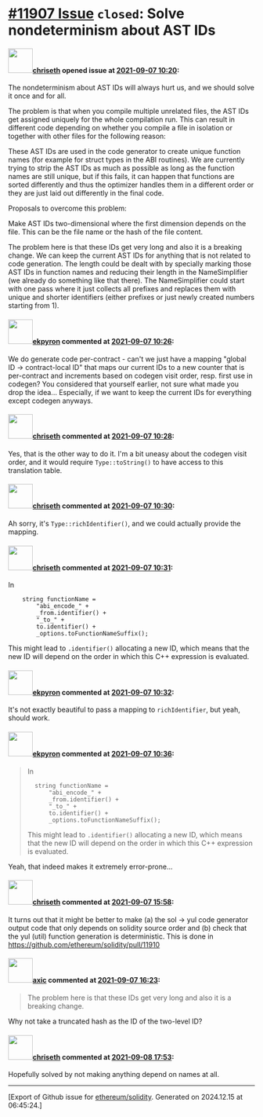 # [\#11907 Issue](https://github.com/ethereum/solidity/issues/11907) `closed`: Solve nondeterminism about AST IDs

#### <img src="https://avatars.githubusercontent.com/u/9073706?v=4" width="50">[chriseth](https://github.com/chriseth) opened issue at [2021-09-07 10:20](https://github.com/ethereum/solidity/issues/11907):

The nondeterminism about AST IDs will always hurt us, and we should solve it once and for all.

The problem is that when you compile multiple unrelated files, the AST IDs get assigned uniquely for the whole compilation run.
This can result in different code depending on whether you compile a file in isolation or together with other files for the following reason:

These AST IDs are used in the code generator to create unique function names (for example for struct types in the ABI routines).
We are currently trying to strip the AST IDs as much as possible as long as the function names are still unique, but if this fails, it can happen that functions are sorted differently and thus the optimizer handles them in a different order or they are just laid out differently in the final code.

Proposals to overcome this problem:

Make AST IDs two-dimensional where the first dimension depends on the file. This can be the file name or the hash of the file content.

The problem here is that these IDs get very long and also it is a breaking change. We can keep the current AST IDs for anything that is not related to code generation. The length could be dealt with by specially marking those AST IDs in function names and reducing their length in the NameSimplifier (we already do something like that there). The NameSimplifier could start with one pass where it just collects all prefixes and replaces them with unique and shorter identifiers (either prefixes or just newly created numbers starting from 1).



#### <img src="https://avatars.githubusercontent.com/u/1347491?v=4" width="50">[ekpyron](https://github.com/ekpyron) commented at [2021-09-07 10:26](https://github.com/ethereum/solidity/issues/11907#issuecomment-914187071):

We do generate code per-contract - can't we just have a mapping "global ID -> contract-local ID" that maps our current IDs to a new counter that is per-contract and increments based on codegen visit order, resp. first use in codegen? You considered that yourself earlier, not sure what made you drop the idea...
Especially, if we want to keep the current IDs for everything except codegen anyways.

#### <img src="https://avatars.githubusercontent.com/u/9073706?v=4" width="50">[chriseth](https://github.com/chriseth) commented at [2021-09-07 10:28](https://github.com/ethereum/solidity/issues/11907#issuecomment-914188608):

Yes, that is the other way to do it. I'm a bit uneasy about the codegen visit order, and it would require `Type::toString()` to have access to this translation table.

#### <img src="https://avatars.githubusercontent.com/u/9073706?v=4" width="50">[chriseth](https://github.com/chriseth) commented at [2021-09-07 10:30](https://github.com/ethereum/solidity/issues/11907#issuecomment-914189438):

Ah sorry, it's `Type::richIdentifier()`, and we could actually provide the mapping.

#### <img src="https://avatars.githubusercontent.com/u/9073706?v=4" width="50">[chriseth](https://github.com/chriseth) commented at [2021-09-07 10:31](https://github.com/ethereum/solidity/issues/11907#issuecomment-914190146):

In
```
	string functionName =
		"abi_encode_" +
		_from.identifier() +
		"_to_" +
		to.identifier() +
		_options.toFunctionNameSuffix();
```
This might lead to `.identifier()` allocating a new ID, which means that the new ID will depend on the order in which this C++ expression is evaluated.

#### <img src="https://avatars.githubusercontent.com/u/1347491?v=4" width="50">[ekpyron](https://github.com/ekpyron) commented at [2021-09-07 10:32](https://github.com/ethereum/solidity/issues/11907#issuecomment-914190539):

It's not exactly beautiful to pass a mapping to ``richIdentifier``, but yeah, should work.

#### <img src="https://avatars.githubusercontent.com/u/1347491?v=4" width="50">[ekpyron](https://github.com/ekpyron) commented at [2021-09-07 10:36](https://github.com/ethereum/solidity/issues/11907#issuecomment-914193283):

> In
> 
> ```
> 	string functionName =
> 		"abi_encode_" +
> 		_from.identifier() +
> 		"_to_" +
> 		to.identifier() +
> 		_options.toFunctionNameSuffix();
> ```
> 
> This might lead to `.identifier()` allocating a new ID, which means that the new ID will depend on the order in which this C++ expression is evaluated.

Yeah, that indeed makes it extremely error-prone...

#### <img src="https://avatars.githubusercontent.com/u/9073706?v=4" width="50">[chriseth](https://github.com/chriseth) commented at [2021-09-07 15:58](https://github.com/ethereum/solidity/issues/11907#issuecomment-914429733):

It turns out that it might be better to make (a) the sol -> yul code generator output code that only depends on solidity source order and (b) check that the yul (util) function generation is deterministic. This is done in https://github.com/ethereum/solidity/pull/11910

#### <img src="https://avatars.githubusercontent.com/u/20340?v=4" width="50">[axic](https://github.com/axic) commented at [2021-09-07 16:23](https://github.com/ethereum/solidity/issues/11907#issuecomment-914448095):

> The problem here is that these IDs get very long and also it is a breaking change.

Why not take a truncated hash as the ID of the two-level ID?

#### <img src="https://avatars.githubusercontent.com/u/9073706?v=4" width="50">[chriseth](https://github.com/chriseth) commented at [2021-09-08 17:53](https://github.com/ethereum/solidity/issues/11907#issuecomment-915447538):

Hopefully solved by not making anything depend on names at all.


-------------------------------------------------------------------------------



[Export of Github issue for [ethereum/solidity](https://github.com/ethereum/solidity). Generated on 2024.12.15 at 06:45:24.]

